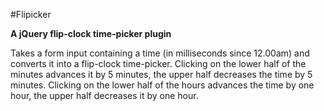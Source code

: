 #Flipicker

__A jQuery flip-clock time-picker plugin__

Takes a form input containing a time (in milliseconds since 12.00am) and converts it into a flip-clock time-picker. Clicking on the lower half of the minutes advances it by 5 minutes, the upper half decreases the time by 5 minutes. Clicking on the lower half of the hours advances the time by one hour, the upper half decreases it by one hour.